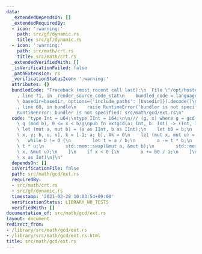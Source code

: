 ```yaml
---
data:
  _extendedDependsOn: []
  _extendedRequiredBy:
  - icon: ':warning:'
    path: src/gf/dynamic.rs
    title: src/gf/dynamic.rs
  - icon: ':warning:'
    path: src/math/crt.rs
    title: src/math/crt.rs
  _extendedVerifiedWith: []
  _isVerificationFailed: false
  _pathExtension: rs
  _verificationStatusIcon: ':warning:'
  attributes: {}
  bundledCode: "Traceback (most recent call last):\n  File \"/opt/hostedtoolcache/Python/3.9.4/x64/lib/python3.9/site-packages/onlinejudge_verify/documentation/build.py\"\
    , line 71, in _render_source_code_stat\n    bundled_code = language.bundle(stat.path,\
    \ basedir=basedir, options={'include_paths': [basedir]}).decode()\n  File \"/opt/hostedtoolcache/Python/3.9.4/x64/lib/python3.9/site-packages/onlinejudge_verify/languages/user_defined.py\"\
    , line 68, in bundle\n    raise RuntimeError('bundler is not specified: {}'.format(path.as_posix()))\n\
    RuntimeError: bundler is not specified: src/math/gcd/ext.rs\n"
  code: "type Int = u64;\ntype IInt = i64;\n\n/// (g, x) where g = gcd(a, b), ax =\
    \ g (mod b), 0 <= x < b/g\npub fn extgcd(a: Int, b: Int) -> (Int, Int) {\n   \
    \ let (mut a, mut b) = (a as IInt, b as IInt);\n    let b0 = b;\n    // A = [a,\
    \ x, y; b, u, v], k = [-1; a; b], Ak = 0\n    let (mut x, mut u) = (1, 0);\n \
    \   while b != 0 {\n        let t = a / b;\n        a -= t * b;\n        x -=\
    \ t * u;\n        std::mem::swap(&mut a, &mut b);\n        std::mem::swap(&mut\
    \ x, &mut u);\n    }\n    if x < 0 {\n        x += b0 / a;\n    }\n    (a as Int,\
    \ x as Int)\n}\n"
  dependsOn: []
  isVerificationFile: false
  path: src/math/gcd/ext.rs
  requiredBy:
  - src/math/crt.rs
  - src/gf/dynamic.rs
  timestamp: '2021-02-28 10:03:54+09:00'
  verificationStatus: LIBRARY_NO_TESTS
  verifiedWith: []
documentation_of: src/math/gcd/ext.rs
layout: document
redirect_from:
- /library/src/math/gcd/ext.rs
- /library/src/math/gcd/ext.rs.html
title: src/math/gcd/ext.rs
---
```

